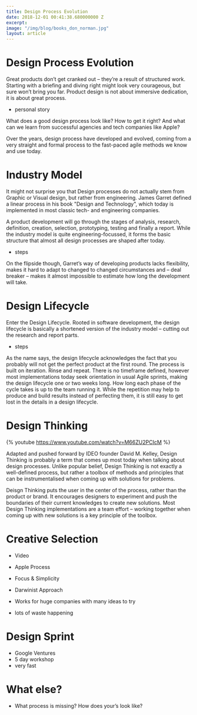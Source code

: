 ```yaml
---
title: Design Process Evolution
date: 2018-12-01 00:41:38.680000000 Z
excerpt: 
image: "/img/blog/books_don_norman.jpg"
layout: article
---
```


# Design Process Evolution

Great products don’t get cranked out – they’re a result of structured work. Starting with a briefing and diving right might look very courageous, but sure won’t bring you far. Product design is not about immersive dedication, it is about great process.

- personal story

What does a good design process look like? How to get it right? And what can we learn from successful agencies and tech companies like Apple? 

Over the years, design process have developed and evolved, coming from a very straight and formal process to the fast-paced agile methods we know and use today.

# Industry Model

It might not surprise you that Design processes do not actually stem from Graphic or Visual design, but rather from engineering. James Garret defined a linear process in his book "Design and Technology", which today is implemented in most classic tech- and engineering companies. 

A product development will go through the stages of analysis, research, definition, creation, selection, prototyping, testing and finally a report. While the industry model is quite engineering-focussed, it forms the basic structure that almost all design processes are shaped after today. 

- steps

On the flipside though, Garret’s way of developing products lacks flexibility, makes it hard to adapt to changed to changed circumstances and – deal breaker – makes it almost impossible to estimate how long the development will take. 

# Design Lifecycle

Enter the Design Lifecycle. Rooted in software development, the design lifecycle is basically a shortened version of the industry model – cutting out the research and report parts. 

- steps

As the name says, the design lifecycle acknowledges the fact that you probably will not get the perfect product at the first round. The process is built on iteration. Rinse and repeat. There is no timeframe defined, however most implementations today seek orientation in usual Agile sprints, making the design lifecycle one or two weeks long. How long each phase of the cycle takes is up to the team running it. While the repetition may help to produce and build results instead of perfecting them, it is still easy to get lost in the details in a design lifecycle. 

# Design Thinking

{% youtube https://www.youtube.com/watch?v=M66ZU2PCIcM %}

Adapted and pushed forward by IDEO founder David M. Kelley, Design Thinking is probably a term that comes up most today when talking about design processes. Unlike popular belief, Design Thinking is not exactly a well-defined process, but rather a toolbox of methods and principles that can be instrumentalised when coming up with solutions for problems.

Deisgn Thinking puts the user in the center of the process, rather than the product or brand. It encourages designers to experiment and push the boundaries of their current knowledges to create new solutions. Most Design Thinking implementations are a team effort – working together when coming up with new solutions is a key principle of the toolbox.

# Creative Selection

- Video

- Apple Process
- Focus & Simplicity
- Darwinist Approach
- Works for huge companies with many ideas to try
- lots of waste happening

# Design Sprint

- Google Ventures
- 5 day workshop
- very fast

# What else?

- What process is missing? How does your’s look like?